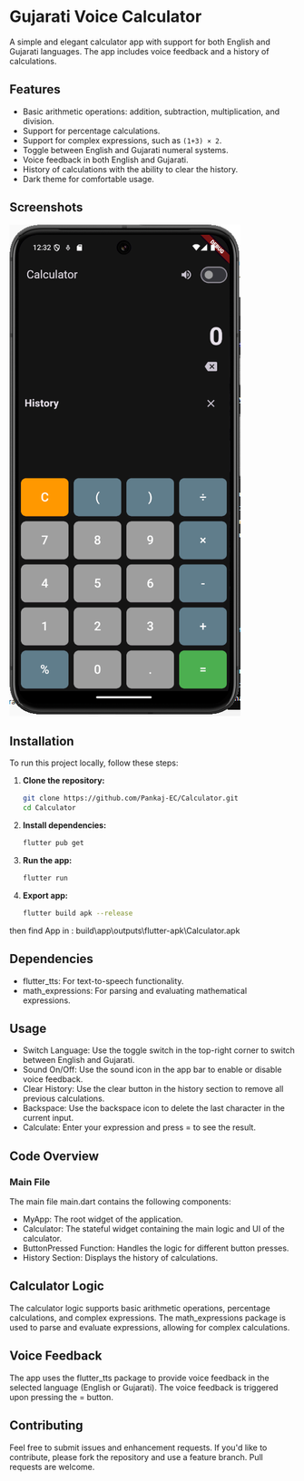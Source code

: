 # Gujarati Voice Calculator

A simple and elegant calculator app with support for both English and Gujarati languages. The app includes voice feedback and a history of calculations.

## Features

- Basic arithmetic operations: addition, subtraction, multiplication, and division.
- Support for percentage calculations.
- Support for complex expressions, such as `(1+3) × 2`.
- Toggle between English and Gujarati numeral systems.
- Voice feedback in both English and Gujarati.
- History of calculations with the ability to clear the history.
- Dark theme for comfortable usage.

## Screenshots

![App View](assets/AppView.PNG)

## Installation

To run this project locally, follow these steps:

1. **Clone the repository:**

   ```bash
   git clone https://github.com/Pankaj-EC/Calculator.git
   cd Calculator

2. **Install dependencies:**
   ```bash
   flutter pub get

3. **Run the app:**
   ```bash
   flutter run

4. **Export app:**
   ```bash
   flutter build apk --release
then find App in : build\app\outputs\flutter-apk\Calculator.apk


## Dependencies

- flutter_tts: For text-to-speech functionality.
- math_expressions: For parsing and evaluating mathematical expressions.

## Usage
- Switch Language: Use the toggle switch in the top-right corner to switch between English and Gujarati.
- Sound On/Off: Use the sound icon in the app bar to enable or disable voice feedback.
- Clear History: Use the clear button in the history section to remove all previous calculations.
- Backspace: Use the backspace icon to delete the last character in the current input.
- Calculate: Enter your expression and press = to see the result.

## Code Overview
### Main File
The main file main.dart contains the following components:

- MyApp: The root widget of the application.
- Calculator: The stateful widget containing the main logic and UI of the calculator.
- ButtonPressed Function: Handles the logic for different button presses.
- History Section: Displays the history of calculations.

## Calculator Logic
The calculator logic supports basic arithmetic operations, percentage calculations, and complex expressions. The math_expressions package is used to parse and evaluate expressions, allowing for complex calculations.

## Voice Feedback
The app uses the flutter_tts package to provide voice feedback in the selected language (English or Gujarati). The voice feedback is triggered upon pressing the = button.

## Contributing
Feel free to submit issues and enhancement requests. If you'd like to contribute, please fork the repository and use a feature branch. Pull requests are welcome.